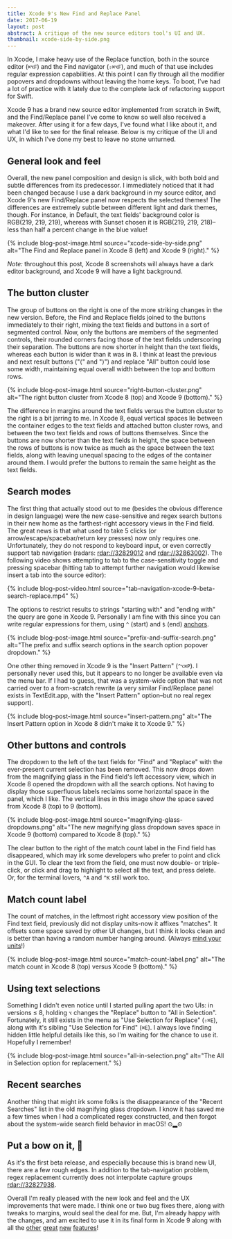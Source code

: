 ```yaml
---
title: Xcode 9's New Find and Replace Panel
date: 2017-06-19
layout: post
abstract: A critique of the new source editors tool's UI and UX.
thumbnail: xcode-side-by-side.png
---
```


In Xcode, I make heavy use of the Replace function, both in the source editor (`⌘⌥F`) and the Find navigator (`⇧⌘⌥F`), and much of that use includes regular expression capabilities. At this point I can fly through all the modifier popovers and dropdowns without leaving the home keys. To boot, I've had a lot of practice with it lately due to the complete lack of refactoring support for Swift.

Xcode 9 has a brand new source editor implemented from scratch in Swift, and the Find/Replace panel I've come to know so well also received a makeover. After using it for a few days, I've found what I like about it, and what I'd like to see for the final release. Below is my critique of the UI and UX, in which I've done my best to leave no stone unturned.

## General look and feel

Overall, the new panel composition and design is slick, with both bold and subtle differences from its predecessor. I immediately noticed that it had been changed because I use a dark background in my source editor, and Xcode 9's new Find/Replace panel now respects the selected themes! The differences are extremely subtle between different light and dark themes, though. For instance, in Default, the text fields' background color is RGB(219, 219, 219), whereas with Sunset chosen it is RGB(219, 219, 218)–less than half a percent change in the blue value!

{% include 
	blog-post-image.html 
	source="xcode-side-by-side.png" 
	alt="The Find and Replace panel in Xcode 8 (left) and Xcode 9 (right)." %}
	
_Note:_ throughout this post, Xcode 8 screenshots will always have a dark editor background, and Xcode 9 will have a light background.

## The button cluster

The group of buttons on the right is one of the more striking changes in the new version. Before, the Find and Replace fields joined to the buttons immediately to their right, mixing the text fields and buttons in a sort of segmented control. Now, only the buttons are members of the segmented controls, their rounded corners facing those of the text fields underscoring their separation. The buttons are now shorter in height than the text fields, whereas each button is wider than it was in 8. I think at least the previous and next result buttons ("⟨" and "⟩") and replace "All" button could lose some width, maintaining equal overall width between the top and bottom rows.

{% include 
	blog-post-image.html 
	source="right-button-cluster.png" 
	alt="The right button cluster from Xcode 8 (top) and Xcode 9 (bottom)." %}

The difference in margins around the text fields versus the button cluster to the right is a bit jarring to me. In Xcode 8, equal vertical spaces lie between the container edges to the text fields and attached button cluster rows, and between the two text fields and rows of buttons themselves. Since the buttons are now shorter than the text fields in height, the space between the rows of buttons is now twice as much as the space between the text fields, along with leaving unequal spacing to the edges of the container around them. I would prefer the buttons to remain the same height as the text fields.

## Search modes

The first thing that actually stood out to me (besides the obvious difference in design language) were the new case-sensitive and regex search buttons in their new home as the farthest-right accessory views in the Find field. The great news is that what used to take 5 clicks (or arrow/escape/spacebar/return key presses) now only requires one. Unfortunately, they do not respond to keyboard input, or even correctly support tab navigation (radars: [rdar://32829012](http://openradar.appspot.com/radar?id=5032133286428672) and [rdar://32863002](http://openradar.appspot.com/radar?id=4960029375463424)). The following video shows attempting to tab to the case-sensitivity toggle and pressing spacebar (hitting tab to attempt further navigation would likewise insert a tab into the source editor):

{% include
	blog-post-video.html
	source="tab-navigation-xcode-9-beta-search-replace.mp4" %}

The options to restrict results to strings "starting with" and "ending with" the query are gone in Xcode 9. Personally I am fine with this since you can write regular expressions for them, using `^` (start) and `$` (end) [anchors](http://www.regular-expressions.info/anchors.html).

{% include 
	blog-post-image.html 
	source="prefix-and-suffix-search.png" 
	alt="The prefix and suffix search options in the search option popover dropdown." %}

One other thing removed in Xcode 9 is the "Insert Pattern" (`^⌥⌘P`). I personally never used this, but it appears to no longer be available even via the menu bar. If I had to guess, that was a system-wide option that was not carried over to a from-scratch rewrite (a very similar Find/Replace panel exists in TextEdit.app, with the "Insert Pattern" option–but no real regex support).

{% include 
	blog-post-image.html 
	source="insert-pattern.png" 
	alt="The Insert Pattern option in Xcode 8 didn't make it to Xcode 9." %}

## Other buttons and controls

The dropdown to the left of the text fields for "Find" and "Replace" with the ever-present current selection has been removed. This now drops down from the magnifying glass in the Find field's left accessory view, which in Xcode 8 opened the dropdown with all the search options. Not having to display those superfluous labels reclaims some horizontal space in the panel, which I like. The vertical lines in this image show the space saved from Xcode 8 (top) to 9 (bottom).

{% include 
	blog-post-image.html 
	source="magnifying-glass-dropdowns.png" 
	alt="The new magnifying glass dropdown saves space in Xcode 9 (bottom) compared to Xcode 8 (top)." %}

The clear button to the right of the match count label in the Find field has disappeared, which may irk some developers who prefer to point and click in the GUI. To clear the text from the field, one must now double- or triple-click, or click and drag to highlight to select all the text, and press delete. Or, for the terminal lovers, `^A` and `^K` still work too.
	
## Match count label

The count of matches, in the leftmost right accessory view position of the Find text field, previously did not display units-now it affixes "matches". It offsets some space saved by other UI changes, but I think it looks clean and is better than having a random number hanging around. (Always [mind your units](https://www.opticianonline.net/opinion/letter-mind-your-units)!)

{% include 
	blog-post-image.html 
	source="match-count-label.png" 
	alt="The match count in Xcode 8 (top) versus Xcode 9 (bottom)." %}

## Using text selections

Something I didn't even notice until I started pulling apart the two UIs: in versions ≤ 8, holding `⌥` changes the "Replace" button to "All in Selection". Fortunately, it still exists in the menu as "Use Selection for Replace" (`⇧⌘E`), along with it's sibling "Use Selection for Find" (`⌘E`). I always love finding hidden little helpful details like this, so I'm waiting for the chance to use it. Hopefully I remember!

{% include 
	blog-post-image.html 
	source="all-in-selection.png" 
	alt="The All in Selection option for replacement." %}

## Recent searches

Another thing that might irk some folks is the disappearance of the "Recent Searches" list in the old magnifying glass dropdown. I know it has saved me a few times when I had a complicated regex constructed, and then forgot about the system-wide search field behavior in macOS! ⊙▂⊙

## Put a bow on it, 

As it's the first beta release, and especially because this is brand new UI, there are a few rough edges. In addition to the tab-navigation problem, regex replacement currently does not interpolate capture groups [rdar://32827938](http://openradar.appspot.com/radar?id=4928589677985792).

Overall I'm really pleased with the new look and feel and the UX improvements that were made. I think one or two bug fixes there, along with tweaks to margins, would seal the deal for me. But, I'm already happy with the changes, and am excited to use it in its final form in Xcode 9 along with all the [other](http://shashikantjagtap.net/hands-xcuitest-features-xcode-9/) [great](https://venturebeat.com/2017/06/05/apples-xcode-9-finally-allows-ios-app-testing-over-wi-fi/) [new](https://dzone.com/articles/the-marriage-of-github-and-xcode-9) [features](https://iosdeveloperblog.com/xcode-9-new-feature-increase-font-size-keyboard-shortcut-cmd/)!